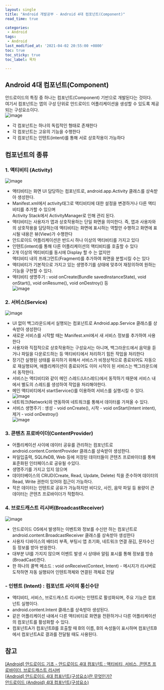 ```yaml
---
layout: single
title: "Android 개발공부 - Android 4대 컴포넌트(Component)"
read_time: true

categories: 
 - Android
tags: 
 - Android
last_modified_at: '2021-04-02 20:55:00 +0800'
toc: true
toc_sticky: true
toc_label: 목차

---
```

## Android 4대 컴포넌트(Component)    
안드로이드의 특징 중 하나는 컴포넌트(Component) 기반으로 개발된다는 것이다.   
여기서 컴포넌트는 앱의 구성 단위로 안드로이드 어플리케이션을 생성할 수 있도록 제공되는 구성요소이다.   
![image](https://user-images.githubusercontent.com/66898243/113412456-4b9f5000-93f3-11eb-9776-0d21240e8aaf.png)   
- 각 컴포넌트는 하나의 독립적인 형태로 존재한다   
- 각 컴포넌트는 고유의 기능을 수행한다   
- 각 컴포넌트는 인텐트(intent)를 통해 서로 상호작용이 가능하다   
   
## 컴포넌트의 종류   
   
### 1. 액티비티 (Activity)   
![image](https://user-images.githubusercontent.com/66898243/113414204-65db2d00-93f7-11eb-8000-1691b33c8088.png)   
- 액티비티는 화면 UI 담당하는 컴포넌트로, android.app.Activity 클래스를 상속받아 생성한다.   
- Manifest.xml에서 activity태그로 액티비티에 대한 설정을 변경하거나 다른 액티비티를 추가할 수 있으며    
  Activity Stack에서 ActivityManager로 인해 관리 된다.   
- 액티비티는 사용자가 앱과 상호작용하는 단일 화면을 의미한다. 즉, 앱과 사용자와의 상호작용을 담당하는데 
  액티비티는 화면에 표시하는 역할만 수행하고 화면에 표시될 내용은 뷰(View)가 수행한다
- 안드로이드 어플리케이션은 반드시 하나 이상의 액티비티를 가지고 있다   
- 인텐트(intent)를 통해 다른 어플리케이션의 액티비티를 호출할 수 있다   
- 2개 이상의 엑티비티를 동시에 Display 할 수 는 없지만    
  액티비티 내의 프래그먼트(Fragment)를 추가하여 화면을 분할시킬 수는 있다   
- 액티비티가 기본적으로 가지고 있는 생명주기를 상태에 맞추어 재정의하여 원하는 기능을 구현할 수 있다.   
- 액티비티 생명주기 : void onCreate(Bundle savedInstanceState), void onStart(), void onResume(), void onDestroy() 등   
![image](https://user-images.githubusercontent.com/66898243/113414998-39c0ab80-93f9-11eb-9203-56d393d44ff9.png)   
   
### 2. 서비스(Service)      
![image](https://user-images.githubusercontent.com/66898243/113414517-24974d00-93f8-11eb-848b-42f17b98d786.png)    
- UI 없이 백그라운드에서 실행되는 컴포넌트로 Android.app.Service 클래스를 상속받아 생성한다    
- 새로운 서비스를 시작할 때는 Manifest.xml에서 새 서비스 정보를 추가하여 사용한다   
- 사용자와 직접적으로 상호작용하는 구성요서는 아니며, 백그라운드에서 음악을 듣거나 파일을 다운로드하는 등 액티비티에서 처리하기 힘든 작업을 처리한다   
- 장기간 실행된 상태를 유지하기 위해서 서비스가 비정상적으로 종료되어도 자동으로 재실행되며, 애플리케이션이 종료되어도 이미 시작이 된 서비스는 백그라운드에서 동작한다.   
- 서비스는 액티비티와 같이 메인 스레드(UI스레드)에서 동작하기 때문에 서비스 내에서 별도의 스레드를 생성하여 작업을 처리해야한다.   
- 메인 액티비티에서 startService()를 이용하여 서비스를 실행시킬 수 있다.      
![image](https://user-images.githubusercontent.com/66898243/113417974-83ac9000-93ff-11eb-8cc3-153b668b44f7.png)      
- 네트워크(Network)와 연동하여 네트워크를 통해서 데이터를 가져올 수 있다.   
- 서비스 생명주기 :  생성 -  void onCreate(), 시작  - void onStart(Intent intent), 제거 - void onDestroy()   
![image](https://user-images.githubusercontent.com/66898243/113417982-87401700-93ff-11eb-85b7-f3fd8f6d02df.png)   
   
### 3. 콘텐츠 프로바이더(ContentProvider)   
- 어플리케이션 사이에 데이터 공유를 관리하는 컴포넌트로 android.content.ContentProvider 클래스를 상속받아 생성한다.   
- 파일입출력, SQLifeDB, Web 등에 저장된 데이터들이 콘텐츠 프로바이더를 통해 표준화된 인터페이스로 공유될 수있다.   
- 생명주기를 가지고 있지 않으며   
- 데이터베이스의 CRUD(Create, Read, Update, Delete) 칙을 준수하며 데이터의 Read, Write 권한이 있어야 접근이 가능하다.   
- 작은 데이터는 인텐트로 공유가 가능하지만 비디오, 사진, 음악 파일 등 용량이 큰 데이터는 콘텐츠 프로바이더가 적합하다.   
    
### 4. 브로드캐스트 리시버(BroadcastReceiver)   
![image](https://user-images.githubusercontent.com/66898243/113417997-8effbb80-93ff-11eb-99cd-07a99dbaaf75.png)   
- 안드로이드 OS에서 발생하는 이벤트와 정보를 수신만 하는 컴포넌트로    
  android.content.BroadcastReceiver 클래스를 상속받아 생성한다   
- 사용자 디바이스의 배터리 부족, 부팅시 앱 초기화, 네트워크 연결 끊김, 문자수신 등 정보를 받아 반응한다.   
- 대부분 UI를 가지지 않으며 이벤트 발생 시 상태바 알림 표시를 통해 정보를 방송(BroadCast)한다.   
- 한 하나의 콜백 메소드 : void onReceive(Context, Intent) - 메시지가 리시버로 도착하면 자동 실행되어 인텐트객체와 연결된 객체로 전달   
   
### - 인텐트 (Intent) : 컴포넌트 사이의 통신수단   
- 액티비티, 서비스, 브로드캐스트 리시버는 인텐트로 활성화되며, 주요 기능은 컴포넌트 실행이다.   
- android.content.Intent 클래스를 상속받아 생성된다.   
- 같은 어플리케이션 내에서 다른 액티비티로 화면을 전환하거나 다른 어플리케이션의 컴포넌트를 활성화할 수 있다.   
- 컴포넌트A가 컴포넌트B를 호출할 때 B의 이름, B의 속성들이 표시하며 컴포넌트B에서 컴포넌트A로 결과를 전달될 때도 사용된다.   
   
      
         
## 참고   
[[Android] 안드로이드 기초 - 안드로이드 4대 컴포넌트 : 액티비티, 서비스, 콘텐츠 프로바이더, 브로드캐스트 리시버](https://4z7l.github.io/2020/07/08/android-4-component.html)   
[[Android] 안드로이드 4대 컴포넌트(구성요소)란 무엇인가?](https://coding-factory.tistory.com/205)   
[안드로이드 (Android) 4대 컴포넌트(구성요소)](https://velog.io/@jojo_devstory/%EC%95%88%EB%93%9C%EB%A1%9C%EC%9D%B4%EB%93%9C-Android-4%EB%8C%80-%EC%BB%B4%ED%8F%AC%EB%84%8C%ED%8A%B8)   
